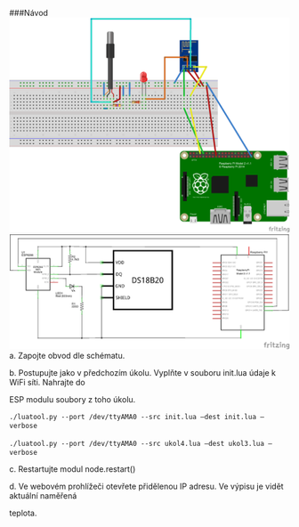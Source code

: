 ###Návod
![Schema1](https://github.com/HellTech/NAG_IoE_2016/blob/master/30_HellTech_1602_1/04_ESP_DS18B20_LED/04_deska.png)
![Schema2](https://github.com/HellTech/NAG_IoE_2016/blob/master/30_HellTech_1602_1/04_ESP_DS18B20_LED/04_schem.png)
a. Zapojte obvod dle schématu.

b. Postupujte jako v předchozím úkolu. Vyplňte v souboru init.lua údaje k WiFi síti. Nahrajte do 

ESP modulu soubory z toho úkolu.
```
./luatool.py --port /dev/ttyAMA0 --src init.lua –dest init.lua –verbose

./luatool.py --port /dev/ttyAMA0 --src ukol4.lua –dest ukol3.lua –verbose
```
c. Restartujte modul node.restart()

d. Ve webovém prohlížeči otevřete přidělenou IP adresu. Ve výpisu je vidět aktuální naměřená 

teplota.

